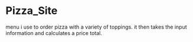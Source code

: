 # Pizza_Site
menu i use to order pizza with a variety of toppings. it then takes 
the input information and calculates a price total.
